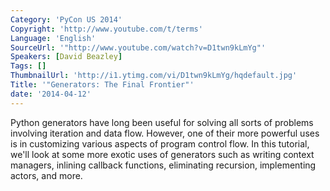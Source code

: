 ```yaml
---
Category: 'PyCon US 2014'
Copyright: 'http://www.youtube.com/t/terms'
Language: 'English'
SourceUrl: '"http://www.youtube.com/watch?v=D1twn9kLmYg"'
Speakers: [David Beazley]
Tags: []
ThumbnailUrl: 'http://i1.ytimg.com/vi/D1twn9kLmYg/hqdefault.jpg'
Title: '"Generators: The Final Frontier"'
date: '2014-04-12'
---
```

Python generators have long been useful for solving all sorts of problems involving iteration and data flow. However, one of their more powerful uses is in customizing various aspects of program control flow. In this tutorial, we'll look at some more exotic uses of generators such as writing context managers, inlining callback functions, eliminating recursion, implementing actors, and more.